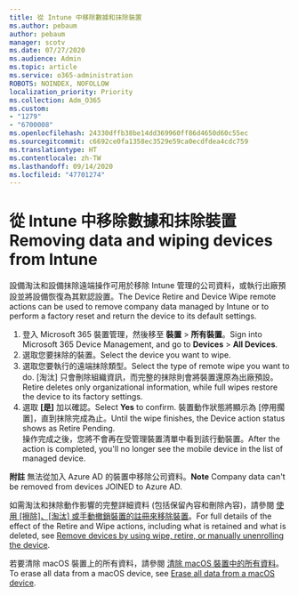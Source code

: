 ```yaml
---
title: 從 Intune 中移除數據和抹除裝置
ms.author: pebaum
author: pebaum
manager: scotv
ms.date: 07/27/2020
ms.audience: Admin
ms.topic: article
ms.service: o365-administration
ROBOTS: NOINDEX, NOFOLLOW
localization_priority: Priority
ms.collection: Adm_O365
ms.custom:
- "1279"
- "6700008"
ms.openlocfilehash: 24330dffb38be14dd369960ff86d4650d60c55ec
ms.sourcegitcommit: c6692ce0fa1358ec3529e59ca0ecdfdea4cdc759
ms.translationtype: HT
ms.contentlocale: zh-TW
ms.lasthandoff: 09/14/2020
ms.locfileid: "47701274"
---
```

# <a name="removing-data-and-wiping-devices-from-intune"></a><span data-ttu-id="fc397-102">從 Intune 中移除數據和抹除裝置</span><span class="sxs-lookup"><span data-stu-id="fc397-102">Removing data and wiping devices from Intune</span></span>

<span data-ttu-id="fc397-103">設備淘汰和設備抹除遠端操作可用於移除 Intune 管理的公司資料，或執行出廠預設並將設備恢復為其默認設置。</span><span class="sxs-lookup"><span data-stu-id="fc397-103">The Device Retire and Device Wipe remote actions can be used to remove company data managed by Intune or to perform a factory reset and return the device to its default settings.</span></span>

1. <span data-ttu-id="fc397-104">登入 Microsoft 365 裝置管理，然後移至 **裝置** > **所有裝置**。</span><span class="sxs-lookup"><span data-stu-id="fc397-104">Sign into Microsoft 365 Device Management, and go to **Devices** > **All Devices**.</span></span>
2. <span data-ttu-id="fc397-105">選取您要抹除的裝置。</span><span class="sxs-lookup"><span data-stu-id="fc397-105">Select the device you want to wipe.</span></span>
3. <span data-ttu-id="fc397-106">選取您要執行的遠端抹除類型。</span><span class="sxs-lookup"><span data-stu-id="fc397-106">Select the type of remote wipe you want to do.</span></span> <span data-ttu-id="fc397-107">[淘汰] 只會刪除組織資訊，而完整的抹除則會將裝置還原為出廠預設。</span><span class="sxs-lookup"><span data-stu-id="fc397-107">Retire deletes only organizational information, while full wipes restore the device to its factory settings.</span></span>
4. <span data-ttu-id="fc397-108">選取 **[是]** 加以確認。</span><span class="sxs-lookup"><span data-stu-id="fc397-108">Select **Yes** to confirm.</span></span> <span data-ttu-id="fc397-109">裝置動作狀態將顯示為 [停用擱置]，直到抹除完成為止。</span><span class="sxs-lookup"><span data-stu-id="fc397-109">Until the wipe finishes, the Device action status shows as Retire Pending.</span></span></br>
    <span data-ttu-id="fc397-110">操作完成之後，您將不會再在受管理裝置清單中看到該行動裝置。</span><span class="sxs-lookup"><span data-stu-id="fc397-110">After the action is completed, you'll no longer see the mobile device in the list of managed device.</span></span>

<span data-ttu-id="fc397-111">**附註** 無法從加入 Azure AD 的裝置中移除公司資料。</span><span class="sxs-lookup"><span data-stu-id="fc397-111">**Note** Company data can't be removed from devices JOINED to Azure AD.</span></span>

<span data-ttu-id="fc397-112">如需淘汰和抹除動作影響的完整詳細資料 (包括保留內容和刪除內容)，請參閱 [使用 [擦除]、[淘汰] 或手動撤銷裝置的註冊來移除裝置](https://docs.microsoft.com/intune/devices-wipe)。</span><span class="sxs-lookup"><span data-stu-id="fc397-112">For full details of the effect of the Retire and Wipe actions, including what is retained and what is deleted, see [Remove devices by using wipe, retire, or manually unenrolling the device](https://docs.microsoft.com/intune/devices-wipe).</span></span>

<span data-ttu-id="fc397-113">若要清除 macOS 裝置上的所有資料，請參閱 [清除 macOS 裝置中的所有資料](https://docs.microsoft.com/intune/device-erase)。</span><span class="sxs-lookup"><span data-stu-id="fc397-113">To erase all data from a macOS device, see [Erase all data from a macOS device](https://docs.microsoft.com/intune/device-erase).</span></span>